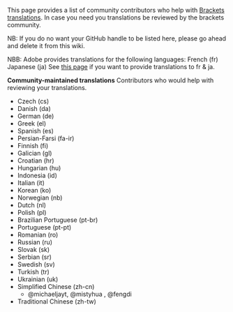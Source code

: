 This page provides a list of community contributors who help with [Brackets translations](https://github.com/adobe/brackets/blob/master/src/nls/README.md). In case you need you translations be reviewed by the brackets community. 

NB: If you do no want your GitHub handle to be listed here, please go ahead and delete it from this wiki. 

NBB: Adobe provides translations for the following languages:
French (fr)
Japanese (ja)
See [this page](https://github.com/adobe/brackets/blob/master/src/nls/README.md#how-to-modify-existing-translations) if you want to provide translations to fr & ja.

**Community-maintained translations**
Contributors who would help with reviewing your translations.

- Czech (cs)
- Danish (da)
- German (de)
- Greek (el)
- Spanish (es)
- Persian-Farsi (fa-ir)
- Finnish (fi)
- Galician (gl)
- Croatian (hr)
- Hungarian (hu)
- Indonesia (id)
- Italian (it)
- Korean (ko)
- Norwegian (nb)
- Dutch (nl)
- Polish (pl)
- Brazilian Portuguese (pt-br)
- Portuguese (pt-pt)
- Romanian (ro)
- Russian (ru)
- Slovak (sk)
- Serbian (sr)
- Swedish (sv)
- Turkish (tr)
- Ukrainian (uk)
- Simplified Chinese (zh-cn)
  - @michaeljayt,  @mistyhua , @fengdi
- Traditional Chinese (zh-tw)